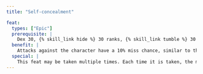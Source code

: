 ```yaml
---
title: "Self-concealment"

feat:
  types: ["Epic"]
  prerequisite: |
    Dex 30, {% skill_link hide %} 30 ranks, {% skill_link tumble %} 30 ranks, improved evasion.
  benefit: |
    Attacks against the character have a 10% miss chance, similar to the effect of concealment. The character loses this benefit whenever he or she would lose his or her Dexterity bonus to AC.
  special: |
    This feat may be taken multiple times. Each time it is taken, the miss chance increases by 10% to a maximum of 50% after it has been taken five times.
---
```


